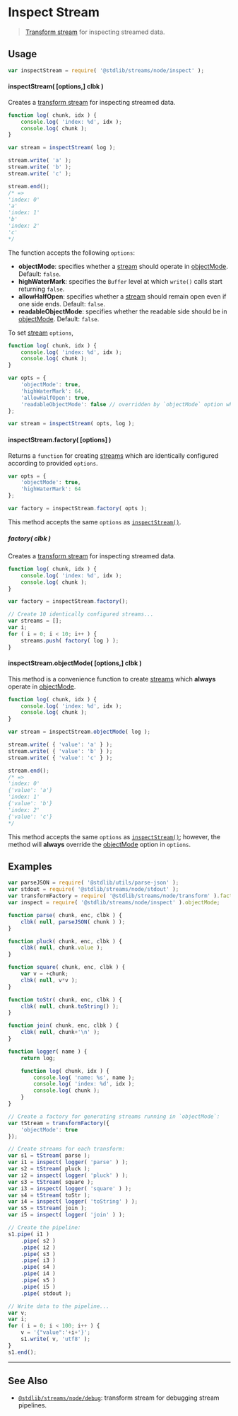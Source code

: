 <!--

@license Apache-2.0

Copyright (c) 2018 The Stdlib Authors.

Licensed under the Apache License, Version 2.0 (the "License");
you may not use this file except in compliance with the License.
You may obtain a copy of the License at

   http://www.apache.org/licenses/LICENSE-2.0

Unless required by applicable law or agreed to in writing, software
distributed under the License is distributed on an "AS IS" BASIS,
WITHOUT WARRANTIES OR CONDITIONS OF ANY KIND, either express or implied.
See the License for the specific language governing permissions and
limitations under the License.

-->

# Inspect Stream

> [Transform stream][transform-stream] for inspecting streamed data.

<section class="usage">

## Usage

```javascript
var inspectStream = require( '@stdlib/streams/node/inspect' );
```

<a name="inspect-stream"></a>

#### inspectStream( \[options,] clbk )

Creates a [transform stream][transform-stream] for inspecting streamed data.

```javascript
function log( chunk, idx ) {
    console.log( 'index: %d', idx );
    console.log( chunk );
}

var stream = inspectStream( log );

stream.write( 'a' );
stream.write( 'b' );
stream.write( 'c' );

stream.end();
/* =>
'index: 0'
'a'
'index: 1'
'b'
'index: 2'
'c'
*/
```

The function accepts the following `options`:

-   **objectMode**: specifies whether a [stream][stream] should operate in [objectMode][object-mode]. Default: `false`.
-   **highWaterMark**: specifies the `Buffer` level at which `write()` calls start returning `false`.
-   **allowHalfOpen**: specifies whether a [stream][stream] should remain open even if one side ends. Default: `false`.
-   **readableObjectMode**: specifies whether the readable side should be in [objectMode][object-mode]. Default: `false`.

To set [stream][stream] `options`,

```javascript
function log( chunk, idx ) {
    console.log( 'index: %d', idx );
    console.log( chunk );
}

var opts = {
    'objectMode': true,
    'highWaterMark': 64,
    'allowHalfOpen': true,
    'readableObjectMode': false // overridden by `objectMode` option when `objectMode=true`
};

var stream = inspectStream( opts, log );
```

#### inspectStream.factory( \[options] )

Returns a `function` for creating [streams][transform-stream] which are identically configured according to provided `options`.

```javascript
var opts = {
    'objectMode': true,
    'highWaterMark': 64
};

var factory = inspectStream.factory( opts );
```

This method accepts the same `options` as [`inspectStream()`](#inspect-stream).

##### factory( clbk )

Creates a [transform stream][transform-stream] for inspecting streamed data.

```javascript
function log( chunk, idx ) {
    console.log( 'index: %d', idx );
    console.log( chunk );
}

var factory = inspectStream.factory();

// Create 10 identically configured streams...
var streams = [];
var i;
for ( i = 0; i < 10; i++ ) {
    streams.push( factory( log ) );
}
```

#### inspectStream.objectMode( \[options,] clbk )

This method is a convenience function to create [streams][stream] which **always** operate in [objectMode][object-mode].

<!-- eslint-disable object-curly-newline -->

```javascript
function log( chunk, idx ) {
    console.log( 'index: %d', idx );
    console.log( chunk );
}

var stream = inspectStream.objectMode( log );

stream.write( { 'value': 'a' } );
stream.write( { 'value': 'b' } );
stream.write( { 'value': 'c' } );

stream.end();
/* =>
'index: 0'
{'value': 'a'}
'index: 1'
{'value': 'b'}
'index: 2'
{'value': 'c'}
*/
```

This method accepts the same `options` as [`inspectStream()`](#inspect-stream); however, the method will **always** override the [objectMode][object-mode] option in `options`.

</section>

<!-- /.usage -->

<section class="examples">

## Examples

<!-- eslint no-undef: "error" -->

```javascript
var parseJSON = require( '@stdlib/utils/parse-json' );
var stdout = require( '@stdlib/streams/node/stdout' );
var transformFactory = require( '@stdlib/streams/node/transform' ).factory;
var inspect = require( '@stdlib/streams/node/inspect' ).objectMode;

function parse( chunk, enc, clbk ) {
    clbk( null, parseJSON( chunk ) );
}

function pluck( chunk, enc, clbk ) {
    clbk( null, chunk.value );
}

function square( chunk, enc, clbk ) {
    var v = +chunk;
    clbk( null, v*v );
}

function toStr( chunk, enc, clbk ) {
    clbk( null, chunk.toString() );
}

function join( chunk, enc, clbk ) {
    clbk( null, chunk+'\n' );
}

function logger( name ) {
    return log;

    function log( chunk, idx ) {
        console.log( 'name: %s', name );
        console.log( 'index: %d', idx );
        console.log( chunk );
    }
}

// Create a factory for generating streams running in `objectMode`:
var tStream = transformFactory({
    'objectMode': true
});

// Create streams for each transform:
var s1 = tStream( parse );
var i1 = inspect( logger( 'parse' ) );
var s2 = tStream( pluck );
var i2 = inspect( logger( 'pluck' ) );
var s3 = tStream( square );
var i3 = inspect( logger( 'square' ) );
var s4 = tStream( toStr );
var i4 = inspect( logger( 'toString' ) );
var s5 = tStream( join );
var i5 = inspect( logger( 'join' ) );

// Create the pipeline:
s1.pipe( i1 )
    .pipe( s2 )
    .pipe( i2 )
    .pipe( s3 )
    .pipe( i3 )
    .pipe( s4 )
    .pipe( i4 )
    .pipe( s5 )
    .pipe( i5 )
    .pipe( stdout );

// Write data to the pipeline...
var v;
var i;
for ( i = 0; i < 100; i++ ) {
    v = '{"value":'+i+'}';
    s1.write( v, 'utf8' );
}
s1.end();
```

</section>

<!-- /.examples -->

<!-- Section for related `stdlib` packages. Do not manually edit this section, as it is automatically populated. -->

<section class="related">

* * *

## See Also

-   <span class="package-name">[`@stdlib/streams/node/debug`][@stdlib/streams/node/debug]</span><span class="delimiter">: </span><span class="description">transform stream for debugging stream pipelines.</span>

</section>

<!-- /.related -->

<!-- Section for all links. Make sure to keep an empty line after the `section` element and another before the `/section` close. -->

<section class="links">

[stream]: https://nodejs.org/api/stream.html

[object-mode]: https://nodejs.org/api/stream.html#stream_object_mode

[transform-stream]: https://nodejs.org/api/stream.html

<!-- <related-links> -->

[@stdlib/streams/node/debug]: https://github.com/stdlib-js/streams/tree/main/node/debug

<!-- </related-links> -->

</section>

<!-- /.links -->
